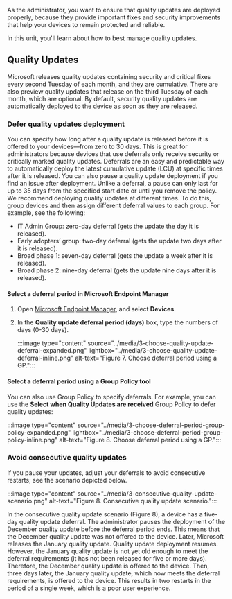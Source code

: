 As the administrator, you want to ensure that quality updates are deployed properly, because they provide important fixes and security improvements that help your devices to remain protected and reliable.

In this unit, you'll learn about how to best manage quality updates.

## Quality Updates

Microsoft releases quality updates containing security and critical fixes every second Tuesday of each month, and they are cumulative. There are also preview quality updates that release on the third Tuesday of each month, which are optional. By default, security quality updates are automatically deployed to the device as soon as they are released.

### Defer quality updates deployment

You can specify how long after a quality update is released before it is offered to your devices—from zero to 30 days. This is great for administrators because devices that use deferrals only receive security or critically marked quality updates. Deferrals are an easy and predictable way to automatically deploy the latest cumulative update (LCU) at specific times after it is released. You can also pause a quality update deployment if you find an issue after deployment. Unlike a deferral, a pause can only last for up to 35 days from the specified start date or until you remove the policy.
We recommend deploying quality updates at different times. To do this, group devices and then assign different deferral values to each group. For example, see the following:

- IT Admin Group: zero-day deferral (gets the update the day it is released).
- Early adopters’ group: two-day deferral (gets the update two days after it is released).
- Broad phase 1: seven-day deferral (gets the update a week after it is released).
- Broad phase 2: nine-day deferral (gets the update nine days after it is released).

#### Select a deferral period in Microsoft Endpoint Manager

1. Open [Microsoft Endpoint Manager](https://endpoint.microsoft.com/#home?azure-portal=true), and select **Devices**.
1. In the **Quality update deferral period (days)** box, type the numbers of days (0-30 days).

    :::image type="content" source="../media/3-choose-quality-update-deferral-expanded.png" lightbox="../media/3-choose-quality-update-deferral-inline.png" alt-text="Figure 7. Choose deferral period using a GP.":::

#### Select a deferral period using a Group Policy tool

You can also use Group Policy to specify deferrals. For example, you can use the **Select when Quality Updates are received** Group Policy to defer quality updates:

:::image type="content" source="../media/3-choose-deferral-period-group-policy-expanded.png" lightbox="../media/3-choose-deferral-period-group-policy-inline.png" alt-text="Figure 8. Choose deferral period using a GP.":::

### Avoid consecutive quality updates

If you pause your updates, adjust your deferrals to avoid consecutive restarts; see the scenario depicted below.

:::image type="content" source="../media/3-consecutive-quality-update-scenario.png" alt-text="Figure 8. Consecutive quality update scenario.":::

In the consecutive quality update scenario (Figure 8), a device has a five-day quality update deferral. The administrator pauses the deployment of the December quality update before the deferral period ends. This means that the December quality update was not offered to the device. Later, Microsoft releases the January quality update. Quality update deployment resumes. However, the January quality update is not yet old enough to meet the deferral requirements (it has not been released for five or more days). Therefore, the December quality update is offered to the device. Then, three days later, the January quality update, which now meets the deferral requirements, is offered to the device. This results in two restarts in the period of a single week, which is a poor user experience.
